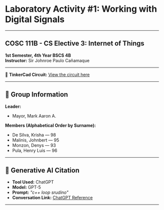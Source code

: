# Laboratory Activity #1: Working with Digital Signals

---

## COSC 111B - CS Elective 3: Internet of Things  
**1st Semester, 4th Year BSCS 4B**  
**Instructor:** Sir Johnroe Paulo Cañamaque  

---

🔗 **TinkerCad Circuit:** [View the circuit here](https://www.tinkercad.com/things/2IPpCmf2Kyc-activity-1/editel?returnTo=https%3A%2F%2Fwww.tinkercad.com%2Fdashboard%2Fdesigns%2Fcircuits&sharecode=L094NlnBJXxVfPSNS5jQyn7XZ5Dq56siixmCJ0mjZ8Q&fbclid=IwY2xjawM2M1JleHRuA2FlbQIxMABicmlkETFIb2dqY3lzWm9qT3UwcGNJAR75EWZ7Y8ZMAZ-9GRJ-nk3iVeL9n7euc6onSvdppo9Nt8nZZD36FpbIGO0J-w_aem_o-7kLAlYVED3o6TFtikYOw)  

---

## 📌 Group Information
**Leader:**  
- Mayor, Mark Aaron A.  

**Members (Alphabetical Order by Surname):**  
- De Silva, Krisha — 98  
- Malinis, Johnbert — 95  
- Monzon, Denys — 93 
- Pula, Henry Luis — 96

---

## 📌 Generative AI Citation
- **Tool Used:** ChatGPT  
- **Model:** GPT-5  
- **Prompt:** *"c++ loop srudino"*  
- **Conversation Link:** [ChatGPT Reference](https://chatgpt.com/share/68c9530e-c970-8011-bf50-900db559b68d)  

---

